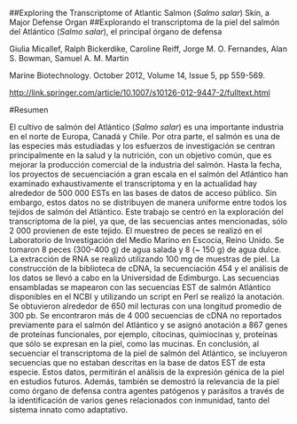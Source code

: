 ##Exploring the Transcriptome of Atlantic Salmon (*Salmo salar*) Skin, a Major Defense Organ
##Explorando el transcriptoma de la piel del salmón del Atlántico (*Salmo salar*), el principal órgano de defensa

Giulia Micallef, Ralph Bickerdike, Caroline Reiff, Jorge M. O. Fernandes, Alan S. Bowman, Samuel A. M. Martin

Marine Biotechnology. October 2012, Volume 14, Issue 5, pp 559-569.

<http://link.springer.com/article/10.1007/s10126-012-9447-2/fulltext.html>

#Resumen

El cultivo de salmón del Atlántico (*Salmo salar*) es una importante industria en el norte de Europa, Canadá y Chile. Por otra parte, el salmón es una de las especies más estudiadas y los esfuerzos de investigación se centran principalmente en la salud y la nutrición, con un objetivo común, que es mejorar la producción comercial de la industria del salmón. Hasta la fecha, los proyectos de secuenciación a gran escala en el salmón del Atlántico han examinado exhaustivamente el transcriptoma y en la actualidad hay alrededor de 500 000 ESTs en las bases de datos de acceso público. Sin embargo, estos datos no se distribuyen de manera uniforme entre todos los tejidos de salmón del Atlántico. Este trabajo se centró en la exploración del transcriptoma de la piel, ya que, de las secuencias antes mencionadas, sólo 2 000 provienen de este tejido. El muestreo de peces se realizó en el Laboratorio de Investigación del Medio Marino en Escocia, Reino Unido. Se tomaron 8 peces (300-400 g) de agua salada y 8 (~ 150 g) de agua dulce. La extracción de RNA se realizó utilizando 100 mg de muestras de piel. La construcción de la biblioteca de cDNA, la secuenciación 454 y el análisis de los datos se llevó a cabo en la Universidad de Edimburgo. Las secuencias ensambladas se mapearon con las secuencias EST de salmón Atlántico disponibles en el NCBI y utilizando un script en Perl se realizó la anotación. Se obtuvieron alrededor de 650 mil lecturas con una longitud promedio de 300 pb. Se encontraron más de 4 000 secuencias de cDNA no reportados previamente para el salmón del Atlántico y se asignó anotación a 867 genes de proteínas funcionales, por ejemplo, citocinas, quimiocinas y, proteínas que sólo se expresan en la piel, como las mucinas. En conclusión, al secuenciar el transcriptoma de la piel de salmón del Atlántico, se incluyeron secuencias que no estaban descritas en la base de datos EST de esta especie. Estos datos, permitirán el análisis de la expresión génica de la piel en estudios futuros. Además, también se demostró la relevancia de la piel como órgano de defensa contra agentes patógenos y parásitos a través de la identificación de varios genes relacionados con inmunidad, tanto del sistema innato como adaptativo.


